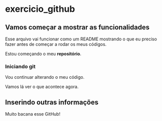 # exercicio_github

## Vamos começar a mostrar as funcionalidades

Esse arquivo vai funcionar como um README mostrando o que eu preciso fazer antes de começar a rodar os meus códigos.

Estou começando o meu **repositório**.


### Iniciando git

Vou continuar alterando o meu código.

Vamos lá ver o que acontece agora. 


## Inserindo outras informações 

Muito bacana esse GitHub!  






